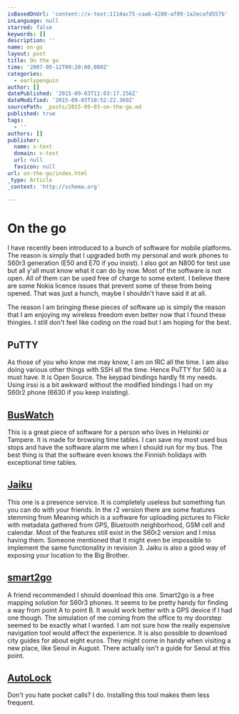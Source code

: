 ```yaml
---
isBasedOnUrl: 'content://x-text:1114ac75-caa6-4280-af09-1a2ecafd557b'
inLanguage: null
starred: false
keywords: []
description: ''
name: on-go
layout: post
title: On the go
time: '2007-05-12T09:20:00.000Z'
categories:
  - earlypenguin
author: []
datePublished: '2015-09-03T11:03:17.256Z'
dateModified: '2015-09-03T10:52:22.369Z'
sourcePath: _posts/2015-09-03-on-the-go.md
published: true
tags:
  - ''
authors: []
publisher:
  name: x-text
  domain: x-text
  url: null
  favicon: null
url: on-the-go/index.html
_type: Article
_context: 'http://schema.org'

---
```

# On the go

I have recently been introduced to a bunch of software for mobile
platforms. The reason is simply that I upgraded both my personal and
work phones to S60r3 generation (E50 and E70 if you insist). I also
got an N800 for test use but all y'all must know what it can do by
now. Most of the software is not open. All of them can be used free
of charge to some extent. I believe there are some Nokia licence
issues that prevent some of these from being opened. That was just a
hunch, maybe I shouldn't have said it at all.

The reason I am bringing these pieces of software up is simply the
reason that I am enjoying my wireless freedom even better now that I
found these thingies. I still don't feel like coding on the road but
I am hoping for the best.

## PuTTY

As those of you who know me may know, I am on IRC all the time. I am
also doing various other things with SSH all the time. Hence PuTTY
for S60 is a must have. It is Open Source. The keypad bindings hardly
fit my needs. Using irssi is a bit awkward without the modified
bindings I had on my S60r2 phone (6630 if you keep insisting).

## [BusWatch][0]

This is a great piece of software for a person who lives in 
Helsinki or Tampere. It is made for browsing time tables. I can save 
my most used bus stops and have the software alarm me when I should 
run for my bus. The best thing is that the software even knows the 
Finnish holidays with exceptional time tables.

## [Jaiku][1]

This one is a presence service. It is completely useless but
something fun you can do with your friends. In the r2 version there
are some features stemming from Meaning which is a software for
uploading pictures to Flickr with metadata gathered from GPS,
Bluetooth neighborhood, GSM cell and calendar. Most of the features
still exist in the S60r2 version and I miss having them. Someone
mentioned that it might even be impossible to implement the same
functionality in revision 3\. Jaiku is also a good way of exposing
your location to the Big Brother.

## [smart2go][2]

A friend recommended I should download this one. Smart2go is a free 
mapping solution for S60r3 phones. It seems to be pretty handy for 
finding a way from point A to point B. It would work better with a 
GPS device if I had one though. The simulation of me coming from the 
office to my doorstep seemed to be exactly what I wanted. I am not 
sure how the really expensive navigation tool would affect the 
experience. It is also possible to download city guides for about 
eight euros. They might come in handy when visiting a new place, like 
Seoul in August. There actually isn't a guide for Seoul at this 
point.

## [AutoLock][3]

Don't you hate pocket calls? I do. Installing this tool makes them
less frequent.

[0]: http://koti.mbnet.fi/BusWatch/
[1]: http://www.jaiku.com/
[2]: http://www.smart2go.com/
[3]: http://fuse.stc.cx/autolock/